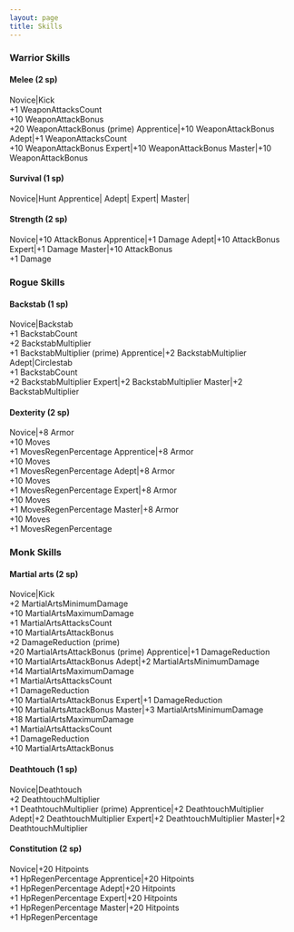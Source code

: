 ```yaml
---
layout: page
title: Skills
---
```

### Warrior Skills

#### Melee (2 sp)

Novice|Kick<br>+1 WeaponAttacksCount<br>+10 WeaponAttackBonus<br>+20 WeaponAttackBonus (prime)
Apprentice|+10 WeaponAttackBonus
Adept|+1 WeaponAttacksCount<br>+10 WeaponAttackBonus
Expert|+10 WeaponAttackBonus
Master|+10 WeaponAttackBonus

#### Survival (1 sp)

Novice|Hunt
Apprentice|
Adept|
Expert|
Master|

#### Strength (2 sp)

Novice|+10 AttackBonus
Apprentice|+1 Damage
Adept|+10 AttackBonus
Expert|+1 Damage
Master|+10 AttackBonus<br>+1 Damage


### Rogue Skills

#### Backstab (1 sp)

Novice|Backstab<br>+1 BackstabCount<br>+2 BackstabMultiplier<br>+1 BackstabMultiplier (prime)
Apprentice|+2 BackstabMultiplier
Adept|Circlestab<br>+1 BackstabCount<br>+2 BackstabMultiplier
Expert|+2 BackstabMultiplier
Master|+2 BackstabMultiplier

#### Dexterity (2 sp)

Novice|+8 Armor<br>+10 Moves<br>+1 MovesRegenPercentage
Apprentice|+8 Armor<br>+10 Moves<br>+1 MovesRegenPercentage
Adept|+8 Armor<br>+10 Moves<br>+1 MovesRegenPercentage
Expert|+8 Armor<br>+10 Moves<br>+1 MovesRegenPercentage
Master|+8 Armor<br>+10 Moves<br>+1 MovesRegenPercentage


### Monk Skills

#### Martial arts (2 sp)

Novice|Kick<br>+2 MartialArtsMinimumDamage<br>+10 MartialArtsMaximumDamage<br>+1 MartialArtsAttacksCount<br>+10 MartialArtsAttackBonus<br>+2 DamageReduction (prime)<br>+20 MartialArtsAttackBonus (prime)
Apprentice|+1 DamageReduction<br>+10 MartialArtsAttackBonus
Adept|+2 MartialArtsMinimumDamage<br>+14 MartialArtsMaximumDamage<br>+1 MartialArtsAttacksCount<br>+1 DamageReduction<br>+10 MartialArtsAttackBonus
Expert|+1 DamageReduction<br>+10 MartialArtsAttackBonus
Master|+3 MartialArtsMinimumDamage<br>+18 MartialArtsMaximumDamage<br>+1 MartialArtsAttacksCount<br>+1 DamageReduction<br>+10 MartialArtsAttackBonus

#### Deathtouch (1 sp)

Novice|Deathtouch<br>+2 DeathtouchMultiplier<br>+1 DeathtouchMultiplier (prime)
Apprentice|+2 DeathtouchMultiplier
Adept|+2 DeathtouchMultiplier
Expert|+2 DeathtouchMultiplier
Master|+2 DeathtouchMultiplier

#### Constitution (2 sp)

Novice|+20 Hitpoints<br>+1 HpRegenPercentage
Apprentice|+20 Hitpoints<br>+1 HpRegenPercentage
Adept|+20 Hitpoints<br>+1 HpRegenPercentage
Expert|+20 Hitpoints<br>+1 HpRegenPercentage
Master|+20 Hitpoints<br>+1 HpRegenPercentage

